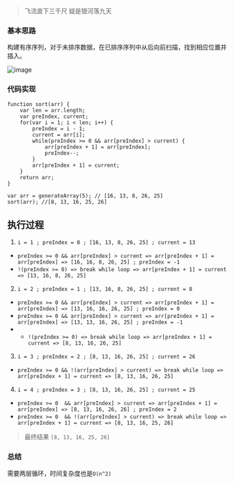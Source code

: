 > 飞流直下三千尺 疑是银河落九天

### 基本思路

构建有序序列，对于未排序数据，在已排序序列中从后向前扫描，找到相应位置并插入。

![image](https://mycloudserver.oss-cn-beijing.aliyuncs.com/markdown/%E6%8F%92%E5%85%A5%E6%8E%92%E5%BA%8F.gif)

### 代码实现

```
function sort(arr) {
    var len = arr.length;
    var preIndex, current;
    for(var i = 1; i < len; i++) {
        preIndex = i - 1;
        current = arr[i];
        while(preIndex >= 0 && arr[preIndex] > current) {
            arr[preIndex + 1] = arr[preIndex];
            preIndex--;
        }
        arr[preIndex + 1] = current;
    }
    return arr;
}

var arr = generateArray(5); // [16, 13, 8, 26, 25]
sort(arr); //[8, 13, 16, 25, 26]
```

## 执行过程


1. `i = 1 ; preIndex = 0 ; [16, 13, 8, 26, 25] ; current = 13`

- `preIndex >= 0 && arr[preIndex] > current => arr[preIndex + 1] = arr[preIndex] => [16, 16, 8, 26, 25] ; preIndex = -1` 
- `!(preIndex >= 0) => break while loop => arr[preIndex + 1] = current => [13, 16, 8, 26, 25]`

2. `i = 2 ; preIndex = 1 ; [13, 16, 8, 26, 25] ; current = 8`

- `preIndex >= 0 && arr[preIndex] > current => arr[preIndex + 1] = arr[preIndex] => [13, 16, 16, 26, 25] ; preIndex = 0`
- `preIndex >= 0 && arr[preIndex] > current => arr[preIndex + 1] = arr[preIndex] => [13, 13, 16, 26, 25] ; preIndex = -1`
- - `!(preIndex >= 0) => break while loop => arr[preIndex + 1] = current => [8, 13, 16, 26, 25]`

3. `i = 3 ; preIndex = 2 ; [8, 13, 16, 26, 25] ; current = 26`

- `preIndex >= 0 && !(arr[preIndex] > current) => break while loop => arr[preIndex + 1] = current => [8, 13, 16, 26, 25]`

4. `i = 4 ; preIndex = 3 ; [8, 13, 16, 26, 25] ; current = 25`

- `preIndex >= 0  && arr[preIndex] > current => arr[preIndex + 1] = arr[preIndex] => [8, 13, 16, 26, 26] ; preIndex = 2`
- `preIndex >= 0  && !(arr[preIndex] > current) => break while loop => arr[preIndex + 1] = current => [8, 13, 16, 25, 26]`

> 最终结果 `[8, 13, 16, 25, 26]`

### 总结

需要两层循环，时间复杂度也是`O(n^2)`

